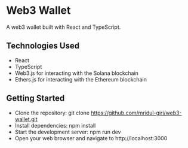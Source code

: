 # Web3 Wallet

A web3 wallet built with React and TypeScript.

## Technologies Used

- React
- TypeScript
- Web3.js for interacting with the Solana blockchain
- Ethers.js for interacting with the Ethereum blockchain

## Getting Started

- Clone the repository: git clone https://github.com/mridul-giri/web3-wallet.git
- Install dependencies: npm install
- Start the development server: npm run dev
- Open your web browser and navigate to http://localhost:3000

